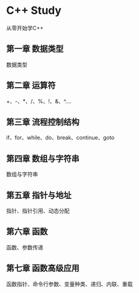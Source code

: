# C++ Study
从零开始学C++

## 第一章 数据类型
数据类型

## 第二章 运算符
+、-、*、/、%、!、&、^....

## 第三章 流程控制结构
if、for、while、do、break、continue、goto

## 第四章 数组与字符串
数组与字符串

## 第五章 指针与地址
指针、指针引用、动态分配

## 第六章 函数
函数、参数传递

## 第七章 函数高级应用
函数指针、命令行参数、变量种类、递归、内联、重载